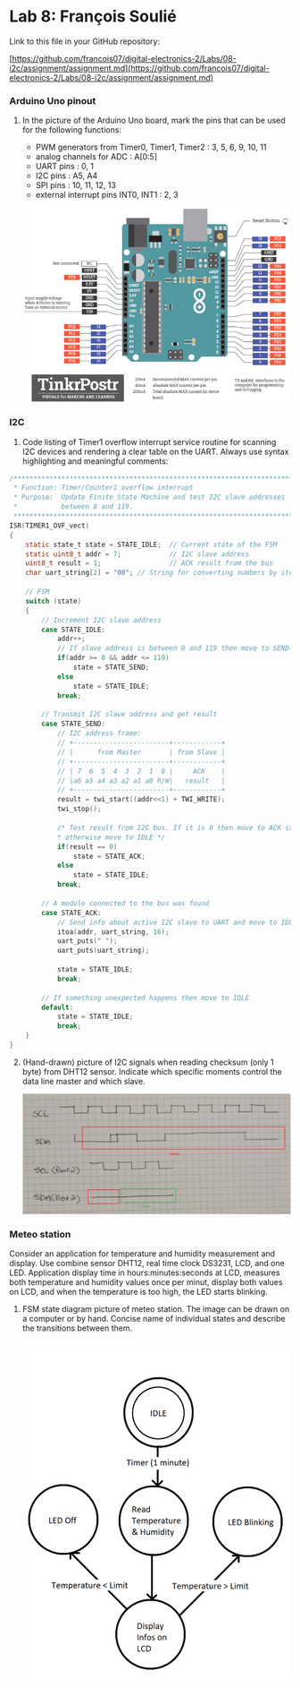 # Lab 8: François Soulié

Link to this file in your GitHub repository:

[https://github.com/francois07/digital-electronics-2/Labs/08-i2c/assignment/assignment.md](https://github.com/francois07/digital-electronics-2/Labs/08-i2c/assignment/assignment.md)

### Arduino Uno pinout

1. In the picture of the Arduino Uno board, mark the pins that can be used for the following functions:

   - PWM generators from Timer0, Timer1, Timer2 : 3, 5, 6, 9, 10, 11
   - analog channels for ADC : A[0:5]
   - UART pins : 0, 1
   - I2C pins : A5, A4
   - SPI pins : 10, 11, 12, 13
   - external interrupt pins INT0, INT1 : 2, 3

   ![arduino pins](arduino_uno_pinout.png)

### I2C

1. Code listing of Timer1 overflow interrupt service routine for scanning I2C devices and rendering a clear table on the UART. Always use syntax highlighting and meaningful comments:

```c
/**********************************************************************
 * Function: Timer/Counter1 overflow interrupt
 * Purpose:  Update Finite State Machine and test I2C slave addresses
 *           between 8 and 119.
 **********************************************************************/
ISR(TIMER1_OVF_vect)
{
    static state_t state = STATE_IDLE;  // Current state of the FSM
    static uint8_t addr = 7;            // I2C slave address
    uint8_t result = 1;                 // ACK result from the bus
    char uart_string[2] = "00"; // String for converting numbers by itoa()

    // FSM
    switch (state)
    {
        // Increment I2C slave address
        case STATE_IDLE:
            addr++;
            // If slave address is between 8 and 119 then move to SEND state
            if(addr >= 8 && addr <= 119)
                state = STATE_SEND;
            else
                state = STATE_IDLE;
            break;

        // Transmit I2C slave address and get result
        case STATE_SEND:
            // I2C address frame:
            // +------------------------+------------+
            // |      from Master       | from Slave |
            // +------------------------+------------+
            // | 7  6  5  4  3  2  1  0 |     ACK    |
            // |a6 a5 a4 a3 a2 a1 a0 R/W|   result   |
            // +------------------------+------------+
            result = twi_start((addr<<1) + TWI_WRITE);
            twi_stop();

            /* Test result from I2C bus. If it is 0 then move to ACK state,
            * otherwise move to IDLE */
            if(result == 0)
                state = STATE_ACK;
            else
                state = STATE_IDLE;
            break;

        // A module connected to the bus was found
        case STATE_ACK:
            // Send info about active I2C slave to UART and move to IDLE
            itoa(addr, uart_string, 16);
            uart_puts(" ");
            uart_puts(uart_string);

            state = STATE_IDLE;
            break;

        // If something unexpected happens then move to IDLE
        default:
            state = STATE_IDLE;
            break;
    }
}
```

2. (Hand-drawn) picture of I2C signals when reading checksum (only 1 byte) from DHT12 sensor. Indicate which specific moments control the data line master and which slave.

   ![i2c signals](./i2c_signals.jpg)

### Meteo station

Consider an application for temperature and humidity measurement and display. Use combine sensor DHT12, real time clock DS3231, LCD, and one LED. Application display time in hours:minutes:seconds at LCD, measures both temperature and humidity values once per minut, display both values on LCD, and when the temperature is too high, the LED starts blinking.

1. FSM state diagram picture of meteo station. The image can be drawn on a computer or by hand. Concise name of individual states and describe the transitions between them.

   ![fsm](./fsm.png)
